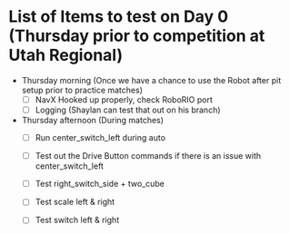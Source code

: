 # List of Items to test on Day 0 (Thursday prior to competition at Utah Regional)

- Thursday morning (Once we have a chance to use the Robot after pit setup prior to practice matches)
  - [ ] NavX Hooked up properly, check RoboRIO port
  - [ ] Logging (Shaylan can test that out on his branch)
  
- Thursday afternoon (During matches)
  - [ ] Run center_switch_left during auto  
  - [ ] Test out the Drive Button commands if there is an issue with center_switch_left
  - [ ] Test right_switch_side + two_cube
  - [ ] Test scale left & right
  - [ ] Test switch left & right
  
